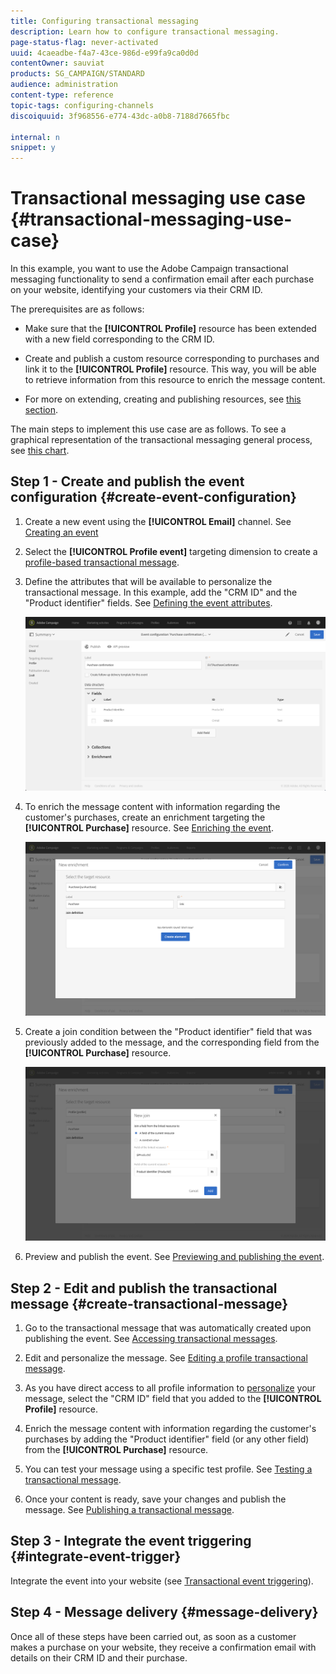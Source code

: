 ```yaml
---
title: Configuring transactional messaging
description: Learn how to configure transactional messaging.
page-status-flag: never-activated
uuid: 4caeadbe-f4a7-43ce-986d-e99fa9ca0d0d
contentOwner: sauviat
products: SG_CAMPAIGN/STANDARD
audience: administration
content-type: reference
topic-tags: configuring-channels
discoiquuid: 3f968556-e774-43dc-a0b8-7188d7665fbc

internal: n
snippet: y
---
```


# Transactional messaging use case {#transactional-messaging-use-case}

In this example, you want to use the Adobe Campaign transactional messaging functionality to send a confirmation email after each purchase on your website, identifying your customers via their CRM ID.

The prerequisites are as follows:

* Make sure that the **[!UICONTROL Profile]** resource has been extended with a new field corresponding to the CRM ID.

* Create and publish a custom resource corresponding to purchases and link it to the **[!UICONTROL Profile]** resource. This way, you will be able to retrieve information from this resource to enrich the message content.

* For more on extending, creating and publishing resources, see [this section](../../developing/using/key-steps-to-add-a-resource.md).

The main steps to implement this use case are as follows. To see a graphical representation of the transactional messaging general process, see [this chart](../../channels/using/getting-started-with-transactional-msg.md#key-steps).

## Step 1 - Create and publish the event configuration {#create-event-configuration}

1. Create a new event using the **[!UICONTROL Email]** channel. See [Creating an event](../../channels/using/configuring-transactional-event.md#creating-an-event)

1. Select the **[!UICONTROL Profile event]** targeting dimension to create a [profile-based transactional message](../../channels/using/configuring-transactional-event.md#profile-based-transactional-messages).

1. Define the attributes that will be available to personalize the transactional message. In this example, add the "CRM ID" and the "Product identifier" fields. See [Defining the event attributes](../../channels/using/configuring-transactional-event.md#defining-the-event-attributes).

   ![](assets/message-center_usecase1.png)

1. To enrich the message content with information regarding the customer's purchases, create an enrichment targeting the **[!UICONTROL Purchase]** resource. See [Enriching the event](../../channels/using/configuring-transactional-event.md#enriching-the-transactional-message-content).

   ![](assets/message-center_usecase2.png)

1. Create a join condition between the "Product identifier" field that was previously added to the message, and the corresponding field from the **[!UICONTROL Purchase]** resource.

   ![](assets/message-center_usecase3.png)

1. Preview and publish the event. See [Previewing and publishing the event](../../channels/using/publishing-transactional-event.md#previewing-and-publishing-the-event).

## Step 2 - Edit and publish the transactional message {#create-transactional-message}

1. Go to the transactional message that was automatically created upon publishing the event. See [Accessing transactional messages](../../channels/using/editing-transactional-message.md#accessing-transactional-messages).

1. Edit and personalize the message. See [Editing a profile transactional message](../../channels/using/editing-transactional-message.md#editing-profile-transactional-message).

1. As you have direct access to all profile information to [personalize](../../designing/using/personalization.md#inserting-a-personalization-field) your message, select the "CRM ID" field that you added to the **[!UICONTROL Profile]** resource.

1. Enrich the message content with information regarding the customer's purchases by adding the "Product identifier" field (or any other field) from the **[!UICONTROL Purchase]** resource.

1. You can test your message using a specific test profile. See [Testing a transactional message](../../channels/using/publishing-transactional-message.md#testing-a-transactional-message).

1. Once your content is ready, save your changes and publish the message. See [Publishing a transactional message](../../channels/using/publishing-transactional-message.md#publishing-a-transactional-message).

## Step 3 - Integrate the event triggering {#integrate-event-trigger}

Integrate the event into your website (see [Transactional event triggering](../../channels/using/transactional-event-triggering.md)).

## Step 4 - Message delivery {#message-delivery}

Once all of these steps have been carried out, as soon as a customer makes a purchase on your website, they receive a confirmation email with details on their CRM ID and their purchase.